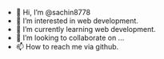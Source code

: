 - 👋 Hi, I’m @sachin8778
- 👀 I’m interested in web development.
- 🌱 I’m currently learning web development.
- 💞️ I’m looking to collaborate on ...
- 📫 How to reach me via github.

<!---
sachin8778/sachin8778 is a ✨ special ✨ repository because its `README.md` (this file) appears on your GitHub profile.
You can click the Preview link to take a look at your changes.
--->
